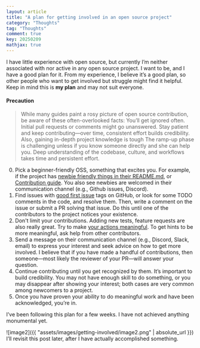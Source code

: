 ```yaml
---
layout: article
title: "A plan for getting involved in an open source project"
category: "Thoughts"
tag: "Thoughts"
comment: true
key: 20250209
mathjax: true
---
```


I have little experience with open source, but currently I’m neither associated with nor active in any open source project. I want to be, and I have a good plan for it. From my experience, I believe it’s a good plan, so other people who want to get involved but struggle might find it helpful. Keep in mind this is **my plan** and may not suit everyone.

#### Precaution
> While many guides paint a rosy picture of open source contribution, be aware of these often-overlooked facts: You’ll get ignored often. Initial pull requests or comments might go unanswered. Stay patient and keep contributing—over time, consistent effort builds credibility. Also, gaining in-depth project knowledge is tough The ramp-up phase is challenging unless if you know someone directly and she can help you. Deep understanding of the codebase, culture, and workflows takes time and persistent effort.

0. Pick a beginner-friendly OSS, something that excites you. For example, if the project has [newbie friendly things in their README.md](https://github.com/Lightning-AI/lightning-thunder#get-involved), or [Contribution guide](https://github.com/triton-lang/triton/blob/main/CONTRIBUTING.md). You also see newbies are welcomed in their communication channel (e.g., Github issues, Discord).
1.	Find issues with [good first issue](https://github.com/iree-org/iree/issues?q=is%3Aissue%20state%3Aopen%20label%3A%22good%20first%20issue%20%F0%9F%8C%B1%22) tags on GitHub, or look for some TODO comments in the code, and resolve them. Then, write a comment on the issue or submit a PR solving that issue. Do this until one of the contributors to the project notices your existence.
2. Don't limit your contributions. Adding new tests, feature requests are also really great. Try to make [your actions meaningful](https://dev.to/jitendrachoudhary/stop-contributing-to-open-source-13nb). To get hints to be more meaningful, ask help from other contributors.
3. Send a message on their communication channel (e.g., Discord, Slack, email) to express your interest and seek advice on how to get more involved. I believe that if you have made a handful of contributions, then someone—most likely the reviewer of your PR—will answer your question.
4.	Continue contributing until you get recognized by them. It’s important to build credibility. You may not have enough skill to do something, or you may disappear after showing your interest; both cases are very common among newcomers to a project.
5.	Once you have proven your ability to do meaningful work and have been acknowledged, you’re in.

I’ve been following this plan for a few weeks. I have not achieved anything monumental yet.

![image2]({{ "assets/images/getting-involved/image2.png" | absolute_url }})
I’ll revisit this post later, after I have actually accomplished something.
